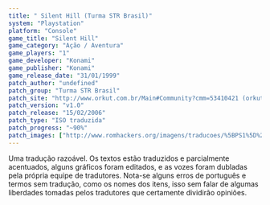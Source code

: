 ```yaml
---
title: " Silent Hill (Turma STR Brasil)"
system: "Playstation"
platform: "Console"
game_title: "Silent Hill"
game_category: "Ação / Aventura"
game_players: "1"
game_developer: "Konami"
game_publisher: "Konami"
game_release_date: "31/01/1999"
patch_author: "undefined"
patch_group: "Turma STR Brasil"
patch_site: "http://www.orkut.com.br/Main#Community?cmm=53410421 (orkut)"
patch_version: "v1.0"
patch_release: "15/02/2006"
patch_type: "ISO traduzida"
patch_progress: "~90%"
patch_images: ["http://www.romhackers.org/imagens/traducoes/%5BPS1%5D%20Silent%20Hill%20-%20Turma%20STR%20Brasil%20-%201.jpg","http://www.romhackers.org/imagens/traducoes/%5BPS1%5D%20Silent%20Hill%20-%20Turma%20STR%20Brasil%20-%202.jpg","http://www.romhackers.org/imagens/traducoes/%5BPS1%5D%20Silent%20Hill%20-%20Turma%20STR%20Brasil%20-%203.jpg"]
---
```

Uma tradução razoável. Os textos estão traduzidos e parcialmente acentuados, alguns gráficos foram editados, e as vozes foram dubladas pela própria equipe de tradutores. Nota-se alguns erros de português e termos sem tradução, como os nomes dos itens, isso sem falar de algumas liberdades tomadas pelos tradutores que certamente dividirão opiniões.
